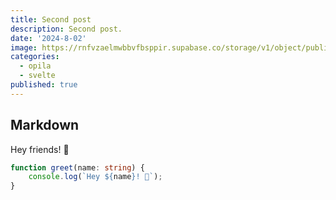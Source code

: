 ```yaml
---
title: Second post
description: Second post.
date: '2024-8-02'
image: https://rnfvzaelmwbbvfbsppir.supabase.co/storage/v1/object/public/gallery/01postarchive/02feb24/thedepths.webp
categories:
  - opila
  - svelte
published: true
---
```


## Markdown

Hey friends! 👋

```ts
function greet(name: string) {
	console.log(`Hey ${name}! 👋`);
}
```
